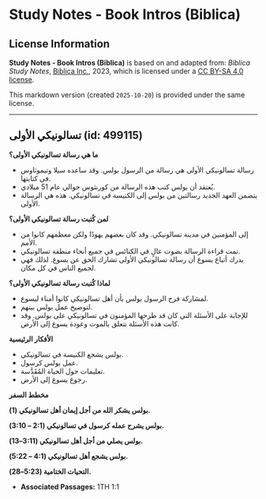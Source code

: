 # Study Notes - Book Intros (Biblica)

## License Information

**Study Notes - Book Intros (Biblica)** is based on and adapted from: _Biblica Study Notes_, [Biblica Inc.](https://www.biblica.com/), 2023, which is licensed under a [CC BY-SA 4.0 license](https://creativecommons.org/licenses/by-sa/4.0/legalcode.en).

This markdown version (created `2025-10-20`) is provided under the same license.



--------------------------------

## تسالونيكي الأولى (id: 499115)

**ما هي رسالة تسالونيكي الأولى؟**

* رسالة تسالونيكي الأولى هي رسالة من الرسول بولس. وقد ساعده سيلا وتيموثاوس في كتابتها.
* يُعتقد أن بولس كتب هذه الرسالة من كورنثوس حوالي عام 51 ميلادي.
* يتضمن العهد الجديد رسالتين من بولس إلى الكنيسة في تسالونيكي. هذه هي الرسالة الأولى.

**لمن كُتبت رسالة تسالونيكي الأولى؟**

* إلى المؤمنين في مدينة تسالونيكي. وقد كان بعضهم يهودًا ولكن معظمهم كانوا من الأمم.
* تمت قراءة الرسالة بصوت عالٍ في الكنائس في جميع أنحاء منطقة تسالونيكي.
* يدرك أتباع يسوع أن رسالة تسالونيكي الأولى تشارك الحق عن يسوع. لذلك فهي لجميع الناس في كل مكان.

**لماذا كُتبت رسالة تسالونيكي الأولى؟**

* لمشاركة فرح الرسول بولس بأن أهل تسالونيكي كانوا أمناء ليسوع.
* لتوضيح عمل بولس بينهم.
* للإجابة على الأسئلة التي كان قد طرحها المؤمنون في تسالونيكي على بولس. وقد كانت هذه الأسئلة تتعلق بالموت وعودة يسوع إلى الأرض.

**الأفكار الرئيسية**

* بولس يشجع الكنيسة في تسالونيكي.
* عمل بولس كرسول.
* تعليمات حول الحياة المُقَدَّسة.
* رجوع يسوع إلى الأرض.

**مخطط السفر**

**بولس يشكر الله من أجل إيمان أهل تسالونيكي (1\).**

**بولس يشرح عمله كرسول في تسالونيكي (2:1 – 3:10\).**

**بولس يصلي من أجل أهل تسالونيكي (3:11–13\).**

**بولس يشجع أهل تسالونيكي (4:1 – 5:22\).**

**التحيات الختامية (5:23–28\).**

* **Associated Passages:** 1TH 1:1

